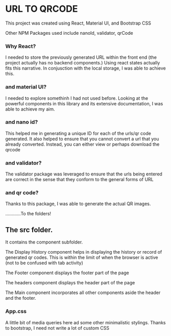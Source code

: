 # URL TO QRCODE 

This project was created using React, Material UI, and Bootstrap CSS 

Other NPM Packages used include nanoId, validator, qrCode

### Why React?
I needed to store the previously generated URL within the front end (the project actually has no backend components.)
Using react states actually fits this narrative. In conjusction with the local storage, I was able to achieve this. 

### and material UI?
I needed to explore somethinh I had not used before. Looking at the powerful components in this library and its extensive documentation, I was able to achieve my aim.


### and nano id?
This helped me in generating a unique ID for each of the urls/qr code generated. It also helped to ensure that you cannot convert a url that
you already converted. Instead, you can either view or perhaps download the qrcode

### and validator?
The validator package was leveraged to ensure that the urls being entered are correct in the sense that they conform to the general forms of URL 

### and qr code?
Thanks to this package, I was able to generate the actual QR images.

............To the folders!

## The src folder.
It contains the component subfolder.

The Display History component helps in displaying the history or record of generated qr codes. This is within the limit of when the browser is active
(not to be confused with tab activity)

The Footer component displays the footer part of the page

The headers component displays the header part of the page

The Main component incorporates all other components aside the header and the footer.

### App.css
A little bit of media queries here ad some other minimalistic stylings. Thanks to bootstrap, I need not write a lot of custom CSS





